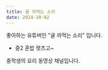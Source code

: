 ```yaml
---
title: 귤 까먹는 소리
date: 2024-10-02
---
```


좋아하는 유튜버인 "귤 까먹는 소리" 입니다. 

<!--more-->

- 중2 혼밥 렛츠고~

중학생의 요리 동영상 채널입니다. 

 

